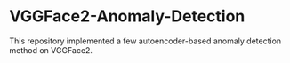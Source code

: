 # VGGFace2-Anomaly-Detection
This repository implemented a few autoencoder-based anomaly detection method on VGGFace2.
